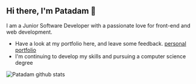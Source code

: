 ## Hi there, I'm Patadam 👋

I am a Junior Software Developer with a passionate love for front-end and web development.

- Have a look at my portfolio here, and leave some feedback. <a target='_blank' href='https://patadamrich.com/'>personal portfolio</a>
- I'm continuing to develop my skills and pursuing a computer science degree


![Patadam github stats](https://github-readme-stats.vercel.app/api?username=Patadam&show_icons=true&hide_border=true)


<!--
**Patadam/Patadam** is a ✨ _special_ ✨ repository because its `README.md` (this file) appears on your GitHub profile.

Here are some ideas to get you started:

- 🔭 I’m currently working on ...
- 🌱 I’m currently learning ...
- 👯 I’m looking to collaborate on ...
- 🤔 I’m looking for help with ...
- 💬 Ask me about ...
- 📫 How to reach me: ...
- 😄 Pronouns: ...
- ⚡ Fun fact: ...
-->
